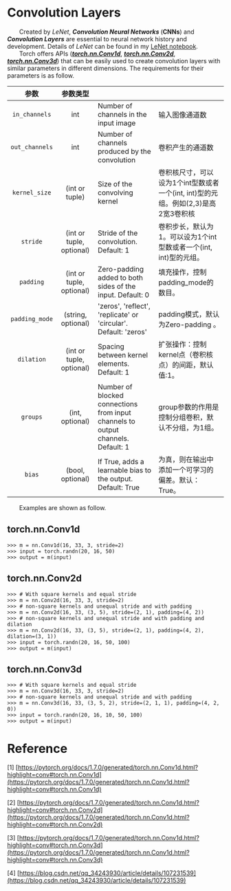 # Convolution Layers
  &ensp;&ensp;&ensp;&ensp;Created by _LeNet_, <b>_Convolution Neural Networks_ </b>(<b>CNNs</b>) and <b>_Convolution Layers_</b> are essential to neural network history and development. Details of _LeNet_ can be found in my [LeNet notebook](https://github.com/Xcanton/LeNetLearn). </br>&ensp;&ensp;&ensp;&ensp;Torch offers APIs (<b>_[torch.nn.Conv1d](https://pytorch.org/docs/1.7.0/generated/torch.nn.Conv1d.html?highlight=conv#torch.nn.Conv1d)_</b>, <b>_[torch.nn.Conv2d](https://pytorch.org/docs/1.7.0/generated/torch.nn.Conv2d.html?highlight=conv#torch.nn.Conv2d)_</b>, <b>_[torch.nn.Conv3d](https://pytorch.org/docs/1.7.0/generated/torch.nn.Conv3d.html?highlight=conv#torch.nn.Conv3d)_</b>) that can be easily used to create convolution layers with similar parameters in different dimensions. The requirements for their parameters is as follow.
   
|参数|参数类型|||
|:----:|:----:|:----|:----|
|`in_channels`|int|Number of channels in the input image|	输入图像通道数|
|`out_channels`|int|Number of channels produced by the convolution|卷积产生的通道数|
|`kernel_size`|(int or tuple)|Size of the convolving kernel|卷积核尺寸，可以设为1个int型数或者一个(int, int)型的元组。例如(2,3)是高2宽3卷积核|
|`stride`|(int or tuple, optional)|Stride of the convolution. Default: 1|卷积步长，默认为1。可以设为1个int型数或者一个(int, int)型的元组。|
|`padding`|(int or tuple, optional)|Zero-padding added to both sides of the input. Default: 0|填充操作，控制padding_mode的数目。|
|`padding_mode`|(string, optional)|'zeros', 'reflect', 'replicate' or 'circular'. Default: 'zeros'|padding模式，默认为Zero-padding 。|
|`dilation`|(int or tuple, optional)|Spacing between kernel elements. Default: 1|	扩张操作：控制kernel点（卷积核点）的间距，默认值:1。|
|`groups`|(int, optional)|Number of blocked connections from input channels to output channels. Default: 1|group参数的作用是控制分组卷积，默认不分组，为1组。|
|`bias`|(bool, optional)|If True, adds a learnable bias to the output. Default: True|为真，则在输出中添加一个可学习的偏差。默认：True。|

  &ensp;&ensp;&ensp;&ensp;Examples are shown as follow.

## torch.nn.Conv1d
```
>>> m = nn.Conv1d(16, 33, 3, stride=2)
>>> input = torch.randn(20, 16, 50)
>>> output = m(input)
```

## torch.nn.Conv2d
```
>>> # With square kernels and equal stride
>>> m = nn.Conv2d(16, 33, 3, stride=2)
>>> # non-square kernels and unequal stride and with padding
>>> m = nn.Conv2d(16, 33, (3, 5), stride=(2, 1), padding=(4, 2))
>>> # non-square kernels and unequal stride and with padding and dilation
>>> m = nn.Conv2d(16, 33, (3, 5), stride=(2, 1), padding=(4, 2), dilation=(3, 1))
>>> input = torch.randn(20, 16, 50, 100)
>>> output = m(input)
```

## torch.nn.Conv3d
```
>>> # With square kernels and equal stride
>>> m = nn.Conv3d(16, 33, 3, stride=2)
>>> # non-square kernels and unequal stride and with padding
>>> m = nn.Conv3d(16, 33, (3, 5, 2), stride=(2, 1, 1), padding=(4, 2, 0))
>>> input = torch.randn(20, 16, 10, 50, 100)
>>> output = m(input)
```

# Reference
[1] [https://pytorch.org/docs/1.7.0/generated/torch.nn.Conv1d.html?highlight=conv#torch.nn.Conv1d](https://pytorch.org/docs/1.7.0/generated/torch.nn.Conv1d.html?highlight=conv#torch.nn.Conv1d)

[2] [https://pytorch.org/docs/1.7.0/generated/torch.nn.Conv1d.html?highlight=conv#torch.nn.Conv2d](https://pytorch.org/docs/1.7.0/generated/torch.nn.Conv1d.html?highlight=conv#torch.nn.Conv2d)

[3] [https://pytorch.org/docs/1.7.0/generated/torch.nn.Conv1d.html?highlight=conv#torch.nn.Conv3d](https://pytorch.org/docs/1.7.0/generated/torch.nn.Conv1d.html?highlight=conv#torch.nn.Conv3d)

[4] [https://blog.csdn.net/qq_34243930/article/details/107231539](https://blog.csdn.net/qq_34243930/article/details/107231539)